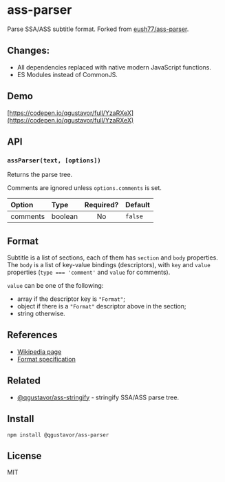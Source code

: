 # ass-parser

Parse SSA/ASS subtitle format. Forked from [eush77/ass-parser](https://github.com/eush77/ass-parser).

## Changes:

- All dependencies replaced with native modern JavaScript functions.
- ES Modules instead of CommonJS.

## Demo

[https://codepen.io/qgustavor/full/YzaRXeX](https://codepen.io/qgustavor/full/YzaRXeX)

## API

### `assParser(text, [options])`

Returns the parse tree.

Comments are ignored unless `options.comments` is set.

| Option   | Type    | Required? | Default |
| :------- | :------ | :-------: | :------ |
| comments | boolean | No        | `false` |

## Format

Subtitle is a list of sections, each of them has `section` and `body` properties. The `body` is a list of key-value bindings (descriptors), with `key` and `value` properties (`type === 'comment'` and `value` for comments).

`value` can be one of the following:

- array if the descriptor key is `"Format"`;
- object if there is a `"Format"` descriptor above in the section;
- string otherwise.

## References

- [Wikipedia page](http://en.wikipedia.org/wiki/SubStation_Alpha)
- [Format specification](http://www.perlfu.co.uk/projects/asa/ass-specs.doc)

## Related

- [@qgustavor/ass-stringify](https://www.npmjs.com/package/@qgustavor/ass-stringify) - stringify SSA/ASS parse tree.

## Install

```shell
npm install @qgustavor/ass-parser
```

## License

MIT
